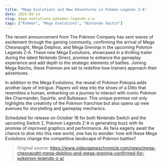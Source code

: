 ```yaml
---
title: "Mega Evolutions and New Adventures in Pokmon Legends Z-A"
date: 2025-09-14
slug: mega-evolutions-pokemon-legends-z-a
tags: ["Pokmon", "Mega Evolutions", "Nintendo Switch"]
---
```


The recent announcement from The Pokmon Company has sent waves of excitement through the gaming community, confirming the arrival of Mega Chesnaught, Mega Delphox, and Mega Greninja in the upcoming Pokmon Legends Z-A. These new Mega Evolutions, showcased in a thrilling trailer during the latest Nintendo Direct, promise to enhance the gameplay experience and add depth to the strategic elements of battles. Joining Mega Raichu, these Pokmon are set to redefine how trainers approach their adventures.

In addition to the Mega Evolutions, the reveal of Pokmon Pokopia adds another layer of intrigue. Players will step into the shoes of a Ditto that resembles a human, embarking on a journey to interact with iconic Pokmon like Charmander, Squirtle, and Bulbasaur. This unique premise not only highlights the creativity of the Pokmon franchise but also opens up new avenues for storytelling and gameplay mechanics.

Scheduled for release on October 16 for both Nintendo Switch and the upcoming Switch 2, Pokmon Legends Z-A is generating buzz with its promise of improved graphics and performance. As fans eagerly await the chance to dive into this new world, one has to wonder: how will these Mega Evolutions change the competitive landscape of Pokmon battles?

> Original source: https://www.videogameschronicle.com/news/mega-chesnaught-mega-delphox-and-mega-greninja-confirmed-for-pokemon-legends-z-a/